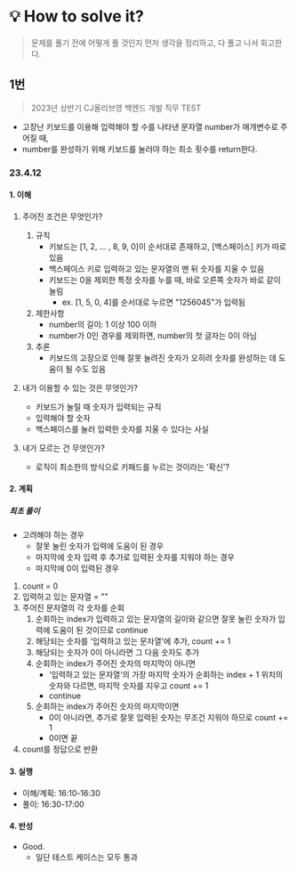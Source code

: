# 💡 How to solve it?
> 문제를 풀기 전에 어떻게 풀 것인지 먼저 생각을 정리하고, 다 풀고 나서 회고한다.

## 1번

> 2023년 상반기 CJ올리브영 백엔드 개발 직무 TEST

- 고장난 키보드를 이용해 입력해야 할 수를 나타낸 문자열 number가 매개변수로 주어질 때,
- number를 완성하기 위해 키보드를 눌러야 하는 최소 횟수를 return한다.

### 23.4.12

#### 1. 이해

1. 주어진 조건은 무엇인가?
   1. 규칙
      - 키보드는 [1, 2, ... , 8, 9, 0]이 순서대로 존재하고, [백스페이스] 키가 따로 있음
      - 백스페이스 키로 입력하고 있는 문자열의 맨 뒤 숫자를 지울 수 있음
      - 키보드는 0을 제외한 특정 숫자를 누를 때, 바로 오른쪽 숫자가 바로 같이 눌림
        - ex. [1, 5, 0, 4]를 순서대로 누르면 "1256045"가 입력됨
   2. 제한사항
      - number의 길이: 1 이상 100 이하
      - number가 0인 경우를 제외하면, number의 첫 글자는 0이 아님
   3. 추론
      - 키보드의 고장으로 인해 잘못 눌려진 숫자가 오히려 숫자를 완성하는 데 도움이 될 수도 있음

2. 내가 이용할 수 있는 것은 무엇인가?
   - 키보드가 눌릴 때 숫자가 입력되는 규칙
   - 입력해야 할 숫자
   - 백스페이스를 눌러 입력한 숫자를 지울 수 있다는 사실

3. 내가 모르는 건 무엇인가?
   - 로직이 최소한의 방식으로 키패드를 누르는 것이라는 '확신'?

#### 2. 계획

##### 최초 풀이

- 고려해야 하는 경우
  - 잘못 눌린 숫자가 입력에 도움이 된 경우
  - 마지막에 숫자 입력 후 추가로 입력된 숫자를 지워야 하는 경우
  - 마지막에 0이 입력된 경우

1. count = 0
2. 입력하고 있는 문자열 = ""
3. 주어진 문자열의 각 숫자를 순회
   1. 순회하는 index가 입력하고 있는 문자열의 길이와 같으면
      잘못 눌린 숫자가 입력에 도움이 된 것이므로 continue
   2. 해당되는 숫자를 '입력하고 있는 문자열'에 추가, count += 1
   3. 해당되는 숫자가 0이 아니라면 그 다음 숫자도 추가
   4. 순회하는 index가 주어진 숫자의 마지막이 아니면
      - '입력하고 있는 문자열'의 가장 마지막 숫자가 순회하는 index + 1 위치의 숫자와 다르면,
        마지막 숫자를 지우고 count += 1
      - continue
   5. 순회하는 index가 주어진 숫자의 마지막이면
      - 0이 아니라면, 추가로 잘못 입력된 숫자는 무조건 지워야 하므로 count += 1
      - 0이면 끝
4. count를 정답으로 반환

#### 3. 실행

- 이해/계획: 16:10-16:30
- 풀이: 16:30-17:00

#### 4. 반성

- Good.
  - 일단 테스트 케이스는 모두 통과
